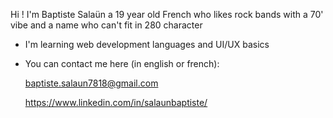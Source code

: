Hi ! I'm Baptiste Salaün a 19 year old French who likes rock bands with a 70' vibe and a name who can't fit in 280 character
- I'm learning web development languages and UI/UX basics
- You can contact me here (in english or french): 

  baptiste.salaun7818@gmail.com 
  
  https://www.linkedin.com/in/salaunbaptiste/
  
<!---
Baptiste-Salaun/Baptiste-Salaun is a ✨ special ✨ repository because its `README.md` (this file) appears on your GitHub profile.
You can click the Preview link to take a look at your changes.
--->
